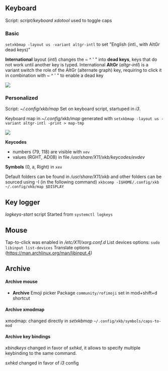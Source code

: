 ## Keyboard
Script: *script/keyboard*
*xdotool* used to toggle caps

### Basic
`setxkbmap -layout us -variant altgr-intl` to set "English (intl., with AltGr dead keys)"

**International** layout (*intl*) changes the ~ ^ ' " into **dead keys**, keys that do not work until another key is typed.
International **AltGr** (*altgr-intl*) is a variant switch the role of the AltGr (alternate graph) key, requiring to click it in combination with ~ ^ ' " to enable a dead key

![](https://i.imgur.com/AJrhUuL.png)

### Personalized
Script: *~/.config/xkb/map*
Set on keyboard script, startuped in *i3*.

Keyboard map in *~/.config/xkb/map* generated with
`setxkbmap -layout us -variant altgr-intl -print > map-tmp`

![](https://i.imgur.com/nljZu08.png)

**Keycodes**
- numbers (79, 118) are visible with `xev`
- values (RGHT, AD08) in file */usr/share/X11/xkb/keycodes/evdev*

**Symbols** (0, a, Right) in `xev`

Default folders can be found in */usr/share/X11/xkb* and other folders can be sourced using -I (in the following command)
`xkbcomp -I$HOME/.config/xkb ~/.config/xkb/map $DISPLAY`

## Key logger
*logkeys-start* script
Started from `systemctl logkeys`


## Mouse
Tap-to-click was enabled in */etc/X11/xorg.conf.d*
List devices options: `sudo libinput list-devices`
Translate options (https://man.archlinux.org/man/libinput.4)

## Archive
#### Archive mouse
- **Archive** Emoji picker
    Package `community/rofimoji` set in mod+shift+d shortcut

#### Archive xmodmap
xmodmap: changed directly in *setxkbmap*
`~/.config/xkb/symbols/caps-to-mod`

#### Archive key bindings
*xbindkeys* changed in favor of *sxhkd*, it allows to specify multiple keybinding to the same command.

*sxhkd* changed in favor of *i3* config